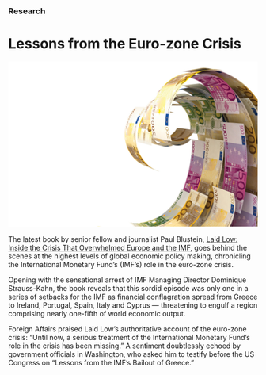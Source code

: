 ### Research

# Lessons from the Euro-zone Crisis

<div class="img-container">
  <img class="progressive" src="assets/slides/laid_low_bg.jpg" alt="">
</div>

The latest book by senior fellow and journalist Paul Blustein, [Laid Low: Inside the Crisis That Overwhelmed Europe and the IMF](https://www.cigionline.org/publications/laid-low-inside-crisis-overwhelmed-europe-and-imf?source=ar2017 "Laid Low"), goes behind the scenes at the highest levels of global economic policy making, chronicling the International Monetary Fund’s (IMF’s) role in the euro-zone crisis.

Opening with the sensational arrest of IMF Managing Director Dominique Strauss-Kahn, the book reveals that this sordid episode was only one in a series of setbacks for the IMF as financial conflagration spread from Greece to Ireland, Portugal, Spain, Italy and Cyprus — threatening to engulf a region comprising nearly one-fifth of world economic output.

Foreign Affairs praised Laid Low’s authoritative account of the euro-zone crisis: “Until now, a serious treatment of the International Monetary Fund’s role in the crisis has been missing.” A sentiment doubtlessly echoed by government officials in Washington, who asked him to testify before the US Congress on “Lessons from the IMF’s Bailout of Greece.”